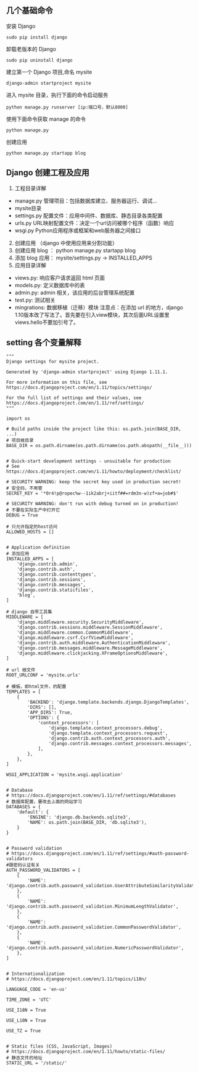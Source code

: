 
## 几个基础命令

安装 Django

```
sudo pip install django
```

卸载老版本的 Django

```
sudo pip uninstall django
```

建立第一个 Django 项目,命名 mysite

```
django-admin startproject mysite
```

进入 mysite 目录，执行下面的命令启动服务

```
python manage.py runserver [ip:端口号，默认8000]
```

使用下面命令获取 manage 的命令
```
python manage.py
```

创建应用

```
python manage.py startapp blog
```

## Django 创建工程及应用

1. 工程目录详解
 * manage.py 管理项目：包括数据库建立、服务器运行、调试...
 * mysite目录
  * settings.py 配置文件：应用中间件、数据库、静态目录各类配置
  * urls.py URL映射配置文件：决定一个url访问被哪个程序（函数）响应
  * wsgi.py Python应用程序或框架和web服务器之间接口
2. 创建应用 （django 中使用应用来分割功能）
 1. 创建应用 blog ： python manage.py startapp blog
 2. 添加 blog 应用： mysite/settings.py -> INSTALLED_APPS
3. 应用目录详解
 * views.py: 响应客户请求返回 html 页面
 * models.py: 定义数据库中的表
 * admin.py: admin 相关，该应用的后台管理系统配置
 * test.py: 测试相关
 * mingrations: 数据移植（迁移）模块
注意点：在添加 url 的地方，django 1.10版本改了写法了。首先要在引入view模块，其次后面URL设置里views.hello不要加引号了。

## setting 各个变量解释

```
"""
Django settings for mysite project.

Generated by 'django-admin startproject' using Django 1.11.1.

For more information on this file, see
https://docs.djangoproject.com/en/1.11/topics/settings/

For the full list of settings and their values, see
https://docs.djangoproject.com/en/1.11/ref/settings/
"""

import os

# Build paths inside the project like this: os.path.join(BASE_DIR, ...)
# 项目根目录
BASE_DIR = os.path.dirname(os.path.dirname(os.path.abspath(__file__)))


# Quick-start development settings - unsuitable for production
# See https://docs.djangoproject.com/en/1.11/howto/deployment/checklist/

# SECURITY WARNING: keep the secret key used in production secret!
# 安全码，不用管
SECRET_KEY = '*0r4!p@ropec%w--1ik2abrj+iitf##=rdm3n-w)zf+a=job#$'

# SECURITY WARNING: don't run with debug turned on in production!
# 不要在实际生产中打开它
DEBUG = True

# 只允许指定的host访问
ALLOWED_HOSTS = []


# Application definition
# 添加应用
INSTALLED_APPS = [
    'django.contrib.admin',
    'django.contrib.auth',
    'django.contrib.contenttypes',
    'django.contrib.sessions',
    'django.contrib.messages',
    'django.contrib.staticfiles',
    'blog',
]

# django 自带工具集
MIDDLEWARE = [
    'django.middleware.security.SecurityMiddleware',
    'django.contrib.sessions.middleware.SessionMiddleware',
    'django.middleware.common.CommonMiddleware',
    'django.middleware.csrf.CsrfViewMiddleware',
    'django.contrib.auth.middleware.AuthenticationMiddleware',
    'django.contrib.messages.middleware.MessageMiddleware',
    'django.middleware.clickjacking.XFrameOptionsMiddleware',
]

# url 根文件
ROOT_URLCONF = 'mysite.urls'

# 模板，即html文件，的配置
TEMPLATES = [
    {
        'BACKEND': 'django.template.backends.django.DjangoTemplates',
        'DIRS': [],
        'APP_DIRS': True,
        'OPTIONS': {
            'context_processors': [
                'django.template.context_processors.debug',
                'django.template.context_processors.request',
                'django.contrib.auth.context_processors.auth',
                'django.contrib.messages.context_processors.messages',
            ],
        },
    },
]

WSGI_APPLICATION = 'mysite.wsgi.application'


# Database
# https://docs.djangoproject.com/en/1.11/ref/settings/#databases
# 数据库配置，要改去上面的网站学习
DATABASES = {
    'default': {
        'ENGINE': 'django.db.backends.sqlite3',
        'NAME': os.path.join(BASE_DIR, 'db.sqlite3'),
    }
}


# Password validation
# https://docs.djangoproject.com/en/1.11/ref/settings/#auth-password-validators
#跟密码认证有关
AUTH_PASSWORD_VALIDATORS = [
    {
        'NAME': 'django.contrib.auth.password_validation.UserAttributeSimilarityValidator',
    },
    {
        'NAME': 'django.contrib.auth.password_validation.MinimumLengthValidator',
    },
    {
        'NAME': 'django.contrib.auth.password_validation.CommonPasswordValidator',
    },
    {
        'NAME': 'django.contrib.auth.password_validation.NumericPasswordValidator',
    },
]


# Internationalization
# https://docs.djangoproject.com/en/1.11/topics/i18n/

LANGUAGE_CODE = 'en-us'

TIME_ZONE = 'UTC'

USE_I18N = True

USE_L10N = True

USE_TZ = True


# Static files (CSS, JavaScript, Images)
# https://docs.djangoproject.com/en/1.11/howto/static-files/
# 静态文件的地址
STATIC_URL = '/static/'


```